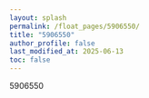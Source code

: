 ```yaml
---
layout: splash
permalink: /float_pages/5906550/
title: "5906550"
author_profile: false
last_modified_at: 2025-06-13
toc: false
---
```

 
5906550
